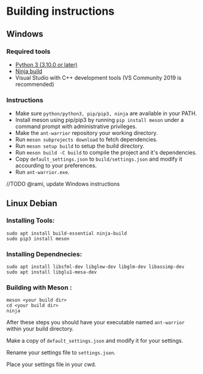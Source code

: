 
# Building instructions

## Windows

### Required tools

- [Python 3 (3.10.0 or later)](https://www.python.org/downloads/)
- [Ninja build](https://ninja-build.org/)
- Visual Studio with C++ development tools (VS Community 2019 is recommended)

### Instructions

- Make sure `python/python3, pip/pip3, ninja` are available in your PATH.
- Install meson using pip/pip3 by running `pip install meson` under a command prompt with administrative privileges.
- Make the `ant-warrior` repository your working directory.
- Run `meson subprojects download` to fetch dependencies.
- Run `meson setup build` to setup the build directory.
- Run `meson build -C build` to compile the project and it's dependencies.
- Copy `default_settings.json` to `build/settings.json` and modify it accourding to your preferences.
- Run `ant-warrior.exe`.

//TODO @rami, update Windows instructions

## Linux Debian

### Installing Tools:

```
sudo apt install build-essential ninja-build
sudo pip3 install meson
```

### Installing Dependnecies:

```
sudo apt install libsfml-dev libglew-dev libglm-dev libassimp-dev
sudo apt install libglu1-mesa-dev
```

### Building with Meson :
```
meson <your build dir>
cd <your build dir>
ninja
```
After these steps you should have your executable named ``ant-warrior`` within your build directory.

Make a copy of ``default_settings.json`` and modify it for your settings.

Rename your settings file to ``settings.json``.

Place your settings file in your cwd.
